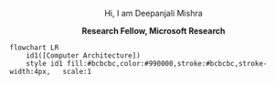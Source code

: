 
<p align="center">
Hi, I am Deepanjali Mishra
</p>

<p align="center"> <b>Research Fellow, Microsoft Research</p></b>


 

```mermaid
flowchart LR
    id1([Computer Architecture]) 
    style id1 fill:#bcbcbc,color:#990000,stroke:#bcbcbc,stroke-width:4px,   scale:1
```
  
        

    

